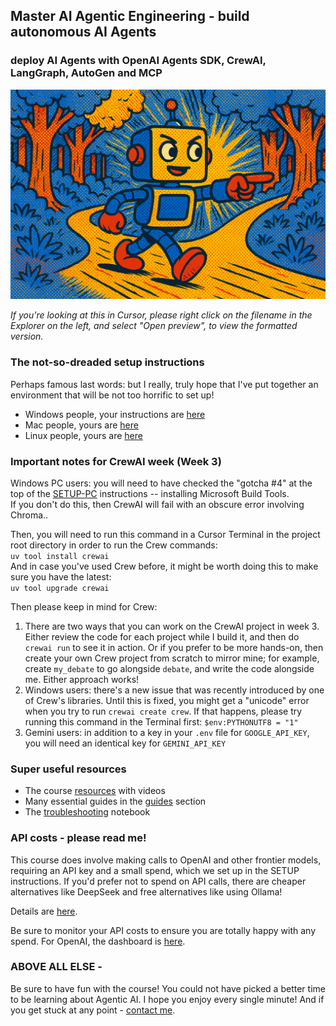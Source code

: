 ## Master AI Agentic Engineering -  build autonomous AI Agents

### deploy AI Agents with OpenAI Agents SDK, CrewAI, LangGraph, AutoGen and MCP

![Autonomous Agent](assets/autonomy.png)

_If you're looking at this in Cursor, please right click on the filename in the Explorer on the left, and select "Open preview", to view the formatted version._



### The not-so-dreaded setup instructions

Perhaps famous last words: but I really, truly hope that I've put together an environment that will be not too horrific to set up!

- Windows people, your instructions are [here](setup/SETUP-PC.md)
- Mac people, yours are [here](setup/SETUP-mac.md)
- Linux people, yours are [here](setup/SETUP-linux.md)



### Important notes for CrewAI week (Week 3)

Windows PC users: you will need to have checked the "gotcha #4" at the top of the [SETUP-PC](setup/SETUP-PC.md) instructions -- installing Microsoft Build Tools.  
If you don't do this, then CrewAI will fail with an obscure error involving Chroma..


Then, you will need to run this command in a Cursor Terminal in the project root directory in order to run the Crew commands:  
`uv tool install crewai`   
And in case you've used Crew before, it might be worth doing this to make sure you have the latest:  
`uv tool upgrade crewai`  

Then please keep in mind for Crew:

1. There are two ways that you can work on the CrewAI project in week 3. Either review the code for each project while I build it, and then do `crewai run` to see it in action. Or if you prefer to be more hands-on, then create your own Crew project from scratch to mirror mine; for example, create `my_debate` to go alongside `debate`, and write the code alongside me. Either approach works!  
2. Windows users: there's a new issue that was recently introduced by one of Crew's libraries. Until this is fixed, you might get a "unicode" error when you try to run `crewai create crew`.  If that happens, please try running this command in the Terminal first: `$env:PYTHONUTF8 = "1"`  
3. Gemini users: in addition to a key in your `.env` file for `GOOGLE_API_KEY`, you will need an identical key for `GEMINI_API_KEY`

### Super useful resources

- The course [resources](https://edwarddonner.com/2025/04/21/the-complete-agentic-ai-engineering-course/) with videos
- Many essential guides in the [guides](guides/01_intro.ipynb) section
- The [troubleshooting](setup/troubleshooting.ipynb) notebook

### API costs - please read me!

This course does involve making calls to OpenAI and other frontier models, requiring an API key and a small spend, which we set up in the SETUP instructions. If you'd prefer not to spend on API calls, there are cheaper alternatives like DeepSeek and free alternatives like using Ollama!

Details are [here](guides/09_ai_apis_and_ollama.ipynb).

Be sure to monitor your API costs to ensure you are totally happy with any spend. For OpenAI, the dashboard is [here](https://platform.openai.com/usage).

### ABOVE ALL ELSE -

Be sure to have fun with the course! You could not have picked a better time to be learning about Agentic AI. I hope you enjoy every single minute! And if you get stuck at any point - [contact me](https://www.linkedin.com/in/eddonner/).